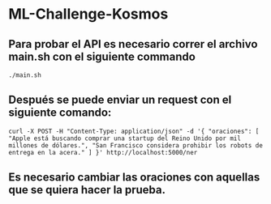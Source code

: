 # ML-Challenge-Kosmos

## Para probar el API es necesario correr el archivo main.sh con el siguiente commando

```console
./main.sh
```

## Después se puede enviar un request con el siguiente comando:


```console
curl -X POST -H "Content-Type: application/json" -d '{ "oraciones": [ "Apple está buscando comprar una startup del Reino Unido por mil millones de dólares.", "San Francisco considera prohibir los robots de entrega en la acera." ] }' http://localhost:5000/ner
```

## Es necesario cambiar las oraciones con aquellas que se quiera hacer la prueba.
